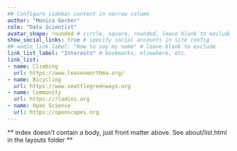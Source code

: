 ```yaml
---
## Configure sidebar content in narrow column
author: "Monica Gerber"
role: "Data Scientist"
avatar_shape: rounded # circle, square, rounded, leave blank to exclude
show_social_links: true # specify social accounts in site config
## audio_link_label: "How to say my name" # leave blank to exclude
link_list_label: "Interests" # bookmarks, elsewhere, etc.
link_list:
- name: Climbing 
  url: https://www.leavenworthma.org/
- name: Bicycling
  url: https://www.seattlegreenways.org
- name: Community
  url: https://rladies.org
- name: Open Science
  url: https://openscapes.org
---
```


** index doesn't contain a body, just front matter above.
See about/list.html in the layouts folder **